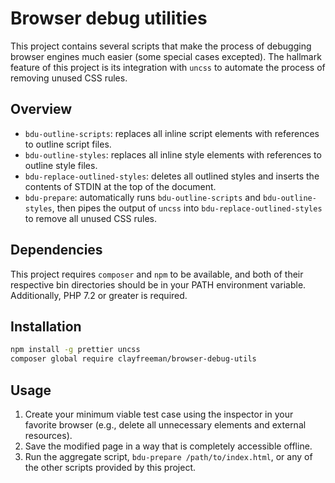 # Browser debug utilities

This project contains several scripts that make the process of debugging browser
engines much easier (some special cases excepted). The hallmark feature of this
project is its integration with `uncss` to automate the process of removing
unused CSS rules.

## Overview

- `bdu-outline-scripts`: replaces all inline script elements with references to
  outline script files.
- `bdu-outline-styles`: replaces all inline style elements with references to
  outline style files.
- `bdu-replace-outlined-styles`: deletes all outlined styles and inserts the
  contents of STDIN at the top of the document.
- `bdu-prepare`: automatically runs `bdu-outline-scripts` and
  `bdu-outline-styles`, then pipes the output of `uncss` into
  `bdu-replace-outlined-styles` to remove all unused CSS rules.

## Dependencies

This project requires `composer` and `npm` to be available, and both of their
respective bin directories should be in your PATH environment variable.
Additionally, PHP 7.2 or greater is required.

## Installation

```bash
npm install -g prettier uncss
composer global require clayfreeman/browser-debug-utils
```

## Usage

1. Create your minimum viable test case using the inspector in your favorite
   browser (e.g., delete all unnecessary elements and external resources).
2. Save the modified page in a way that is completely accessible offline.
3. Run the aggregate script, `bdu-prepare /path/to/index.html`, or any of the
   other scripts provided by this project.
